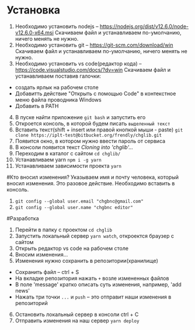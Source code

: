 # Установка
1. Необходимо установить nodejs – https://nodejs.org/dist/v12.6.0/node-v12.6.0-x64.msi
Скачиваем файл и устанавливаем по-умолчанию, ничего менять не нужно.
2. Необходимо установить git – https://git-scm.com/download/win
Скачиваем файл и устанавливаем по-умолчанию, ничего менять не нужно.
3. Необходимо установить vs code(редактор кода) – https://code.visualstudio.com/docs/?dv=win
Скачиваем файл и устанавливаем поставив галочки:
* создать ярлык на рабочем столе
* Добавитть действие "Открыть с помощью Code" в контекстное меню файла проводника Windows
* Добавить в PATH
4. В пуске найти приложение `git bash` и запустить его
5. Откроется консоль, в которой будем писать `выделенный текст`
6. Вставить текст(shift + insert или правой кнопкой мыши - paste) `git clone https://iplt-test@bitbucket.org/frendly/chglib.git`
7. Появится окно, в котором нужно ввести пароль от сервиса
8. В консоли появится текст _Cloning into 'chglib'..._
9. Переходим в каталог с сайтом `cd chglib/`
10. Устанавливаем yarn `npm i -g yarn`
11. Устанавливаем зависимости проекта `yarn`

#Кто вносил изменения?
Указываем имя и почту человека, который вносил изменения.
Это разовое действие. Необходимо вставить в консоль.
1. `git config --global user.email "chgbnc@gmail.com"`
2. `git config --global user.name "chgbnc editor"`

#Разработка

1. Перейти в папку с проектом `cd chglib`
2. Запустить локальный сервер `yarn watch`, откроектся браузер с сайтом
3. Открыть редактор vs code на рабочем столе
4. Вносим изменения...
5. Изменения нужно сохранить в репозитории(хранилище)
  * Сохранить файл – ctrl + S
  * На вкладке репозитория нажать `+` возле измененных файлов
  * В поле 'message' кратко описать суть изменения, например, 'add news'
  * Нажать три точки `...` и `push` – это отправит наши изменения в репозиторий
6. Остановить локальный сервер в консоли ctrl + C
7. Отправить изменения на наш сервер `yarn deploy`